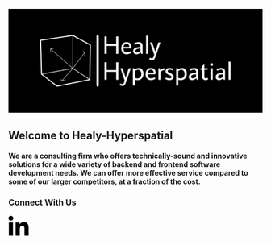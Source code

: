![Project Logo](assets/hh-bw-wide.png)

## Welcome to Healy-Hyperspatial

#### We are a consulting firm who offers technically-sound and innovative solutions for a wide variety of backend and frontend software development needs. We can offer more effective service compared to some of our larger competitors, at a fraction of the cost.

<div>
<h3> Connect With Us </h3>

<a href="https://www.linkedin.com/company/healy-hyperspatial">
  <img src="assets/linkedin-in-brands-solid.svg" alt="LinkedIn" width="40" style="vertical-align:middle; margin-right:10px;">
</a>
</div>
<!-- <a href="healy-hyperspatial.github.io">
  <img src="assets/globe-solid.svg" alt="Website" width="30" style="vertical-align:middle;">
</a> -->
